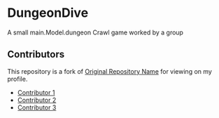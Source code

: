# DungeonDive
A small main.Model.dungeon Crawl game worked by a group 

## Contributors

This repository is a fork of [Original Repository Name](https://github.com/glavavlada/DungeonDive.git) for viewing on my profile.

- [Contributor 1](https://github.com/glavavlada)
- [Contributor 2](https://github.com/emonrf)
- [Contributor 3](https://github.com/JacobHilliker0)

